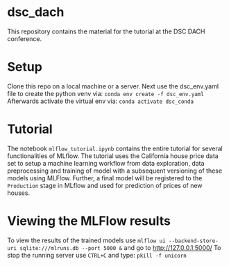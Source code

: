 # dsc_dach
This repository contains the material for the tutorial at the DSC DACH conference.


# Setup
Clone this repo on a local machine or a server. Next use the dsc_env.yaml file to create the python venv via: `conda env create -f dsc_env.yaml` Afterwards activate the virtual env via: `conda activate dsc_conda`

# Tutorial
The notebook `mlflow_tutorial.ipynb` contains the entire tutorial for several functionalities of MLflow. The tutorial uses the California house price data set to setup a machine learning workflow from data exploration, data preprocessing and training of model with a subsequent versioning of these models using MLFlow. Further, a final model will be registered to the `Production` stage in MLflow and used for prediction of prices of new houses.

# Viewing the MLFlow results
To view the results of the trained models use `mlflow ui --backend-store-uri sqlite:///mlruns.db --port 5000 &` and go to http://127.0.0.1:5000/
To stop the running server use `CTRL+C` and type: `pkill -f unicorn` 